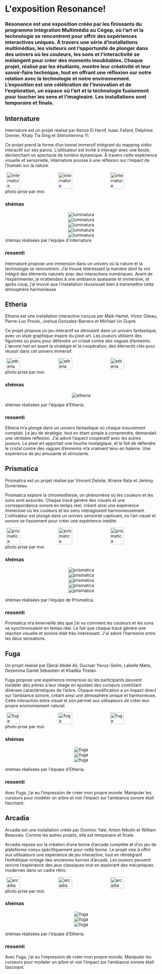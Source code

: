 # L'exposition Resonance!
### Résonance est une exposition créée par les finissants du programme Intégration Multimédia au Cégep, où l’art et la technologie se rencontrent pour offrir des expériences interactives uniques. À travers une série d’installations multimédias, les visiteurs ont l’opportunité de plonger dans des univers où les couleurs, les sons et l’interactivité se mélangent pour créer des moments inoubliables. Chaque projet, réalisé par les étudiants, montre leur créativité et leur savoir-faire technique, tout en offrant une réflexion sur notre relation avec la technologie et notre environnement. L’exposition est une célébration de l’innovation et de l’exploration, un espace où l’art et la technologie fusionnent pour toucher les sens et l’imaginaire. Les installations sont temporaire et finale.

## Internature
Internature est un projet réalisé par Kenza El Harrif, Isaac Fafard, Delphine Grenier, Khaly Tia Sing et Sitmonternna Yi. 

Ce projet prend la forme d’un tunnel immersif intégrant du mapping vidéo interactif sur ses parois. L’utilisateur est invité à interagir avec une boule, déclenchant un spectacle de lumière dynamique. À travers cette expérience visuelle et sensorielle, Internature pousse à une réflexion sur l’impact de l’humain sur la nature.

<div style="display: flex; justify-content: space-around;" >
  <img src="./photo_référence/internature/internature_fleurs.jpg" alt="internature" style="width: 30%; margin-right: 10px;" />
  <img src="./photo_référence/internature/internature_entrée.jpg" alt="internature" style="width: 30%; margin-right: 10px;" />
  <img src="./photo_référence/internature/internature_rose.jpg" alt="internature" style="width: 30%;" />
</div>
photo prise par moi.

### shémas
 <div align="center">
  <img src="./photo_référence/internature/plantation_connecteur_internature.jpg" alt="luminatura" />
</div>
<div align="center">
  <img src="./photo_référence/internature/plantation_studio_internature.jpg" alt="luminatura" />
</div>
<div align="center">
  <img src="./photo_référence/internature/plantation_serre_3d_internature.jpg" alt="luminatura" />
</div>
<div align="center">
  <img src="./photo_référence/internature/plantation_serre_haut_internature.jpg" alt="luminatura" />
</div>
<div align="center">
  <img src="./photo_référence/internature/plantation_sphere_internature.jpg" alt="luminatura" />
</div>
shémas réalisées par l'équipe d'internature.

### ressenti
Internature propose une immersion dans un univers où la nature et la technologie se rencontrent. J’ai trouvé intéressant la manière dont ils ont intégré des éléments naturels avec des interactions numériques. Avant de l’expérimenter, je m’attendais à une ambiance apaisante et immersive, et après coup, j’ai trouvé que l’installation réussissait bien à transmettre cette atmosphère harmonieuse

## Etheria
Etheria est une installation interactive conçue par Maik Hamel, Victor Gileau, Pierre-Luc Proulx, Joshua Gonzalez-Barrera et Michael Un Dupré.  

Ce projet propose un jeu interactif se déroulant dans un univers fantastique, avec un style graphique inspiré du pixel art. Les joueurs utilisent des figurines ou pions pour défendre un cristal contre des vagues d’ennemis. L’œuvre met en avant la stratégie et la coopération, des éléments clés pour réussir dans cet univers immersif.

<div style="display: flex; justify-content: space-around;" >
  <img src="./photo_référence/etheria/etheria_table.jpg" alt="etheria" style="width: 30%; margin-right: 10px;" />
   <img src="./photo_référence/etheria/etheria_table_02.jpg" alt="etheria" style="width: 30%; margin-right: 10px;" />
  <img src="./photo_référence/etheria/etheria_utilisateur.jpg" alt="etheria"   style="width: 30%;" />
</div>
photo prise par moi.

### shémas
 <div align="center">
  <img src="./photo_référence/etheria/plantationetheria.jpg" alt="etheria" />
</div>

shémas réalisées par l'équipe d'Etheria.

### ressenti
Etheria m’a plongé dans un univers fantastique où chaque mouvement comptait. Le jeu de stratégie, tout en étant simple à comprendre, demandait une véritable réflexion. J’ai adoré l’aspect coopératif avec les autres joueurs. Le pixel art apportait une touche nostalgique, et le fait de défendre le cristal contre des vagues d’ennemis m’a vraiment tenu en haleine. Une expérience de jeu amusante et stimulante.

## Prismatica
Prismatica est un projet réalisé par Vincent Deliste, IKrame Rata et Jérémy Duverseau.   

Prismatica explore la chromesthésie, un phénomène où les couleurs et les sons sont associés. Chaque tracé génère des visuels et une correspondance sonore en temps réel, créant ainsi une expérience immersive où les couleurs et les sons interagissent harmonieusement. L'utilisateur est plongé dans un univers sensoriel captivant, où l’art visuel et sonore se fusionnent pour créer une expérience inédite.

<div style="display: flex; justify-content: space-around;" >
  <img src="./photo_référence/prismatica/prismatica_tv.jpg" alt="prismatica" style="width: 30%; margin-right: 10px;" />
   <img src="./photo_référence/prismatica/prismatica_ordi.jpg" alt="prismatica" style="width: 30%; margin-right: 10px;" />
  <img src="./photo_référence/prismatica/prismatica_écrant.jpg" alt="prismatica"   style="width: 30%;" />
</div>
photo prise par moi.

### shémas
 <div align="center">
  <img src="./photo_référence/prismatica/prismatica_plantation-1.jpg" alt="prismatica" />
</div>
<div align="center">
  <img src="./photo_référence/prismatica/prismatica_plan1.jpg" alt="prismatica" />
</div>
<div align="center">
  <img src="./photo_référence/prismatica/prismatica_plan2.jpg" alt="prismatica" />
</div>
<div align="center">
  <img src="./photo_référence/prismatica/prismatica_plan3.jpg" alt="prismatica" />
</div>
<div align="center">
  <img src="./photo_référence/prismatica/prismatica_plan4.jpg" alt="prismatica" />
</div>

shémas réalisées par l'équipe de Prismatica.

### ressenti
Prismatica m’a émerveillé dès que j’ai vu comment les couleurs et les sons se synchronisaient en temps réel. Le fait que chaque tracé génère une réaction visuelle et sonore était très intéressant. J'ai adoré l'harmonie entre les deux sensations.

## Fuga
Un projet réalisé par Djeral Abdel Ali, Gucluer Yavuz-Selim, Labelle Matis, Dezemma Daniel Sébastien et Khadka Tristan.   

Fuga propose une expérience immersive où les participants peuvent modeler des arbres à leur image en ajustant des curseurs contrôlant diverses caractéristiques de l’arbre. Chaque modification a un impact direct sur l’ambiance sonore, créant ainsi une atmosphère unique et harmonieuse. Cette interaction entre visuel et son permet aux utilisateurs de créer leur propre environnement naturel.

<div style="display: flex; justify-content: space-around;" >
  <img src="./photo_référence/fuga/fuga_écrant.jpg" alt="fuga" style="width: 30%; margin-right: 10px;" />
   <img src="./photo_référence/fuga/fugu_arbre_écrant.jpg" alt="fuga" style="width: 30%; margin-right: 10px;" />
  <img src="./photo_référence/fuga/fugu_écrants.jpg" alt="fuga"   style="width: 30%;" />
</div>
photo prise par moi.

### shémas
 <div align="center">
  <img src="./photo_référence/fuga/fuga-face.png" alt="fuga" />
</div>
<div align="center">
  <img src="./photo_référence/fuga/fuga_plantation-side.png" alt="fuga" />
</div>
<div align="center">
  <img src="./photo_référence/fuga/fuga_plantation-sky.png" alt="fuga" />
</div>

shémas réalisées par l'équipe d'Etheria.

### ressenti
Avec Fuga, j’ai eu l’impression de créer mon propre monde. Manipuler les curseurs pour modeler un arbre et voir l’impact sur l’ambiance sonore était fascinant. 

## Arcadia
Arcadia est une installation créée par Dominic Yale, Anton Nikulin et William Beauvais. Comme les autres projets, elle est temporaire et finale.

Arcadia repose sur la création d’une borne d’arcade complète et d’un jeu de plateforme conçu spécifiquement pour cette borne. Le projet vise à offrir aux utilisateurs une expérience de jeu interactive, tout en réintégrant l’esthétique vintage des anciennes bornes d’arcade. Les joueurs peuvent revivre l’expérience des jeux classiques tout en explorant des mécaniques modernes dans un cadre rétro.

<div style="display: flex; justify-content: space-around;" >
  <img src="./photo_référence/arcadia/arcadia_jeu.jpg" alt="arcadia" style="width: 30%; margin-right: 10px;" />
   <img src="./photo_référence/arcadia/arcadia_écrant.jpg" alt="arcadia" style="width: 30%; margin-right: 10px;" />
  <img src="./photo_référence/arcadia/arcadia_bts.jpg" alt="arcadia"   style="width: 30%;" />
</div>
photo prise par moi.

### shémas
 <div align="center">
  <img src="./photo_référence/fuga/fuga-face.png" alt="fuga" />
</div>
<div align="center">
  <img src="./photo_référence/fuga/fuga_plantation-side.png" alt="fuga" />
</div>
<div align="center">
  <img src="./photo_référence/fuga/fuga_plantation-sky.png" alt="fuga" />
</div>

shémas réalisées par l'équipe d'Etheria.

### ressenti
Avec Fuga, j’ai eu l’impression de créer mon propre monde. Manipuler les curseurs pour modeler un arbre et voir l’impact sur l’ambiance sonore était fascinant. 
